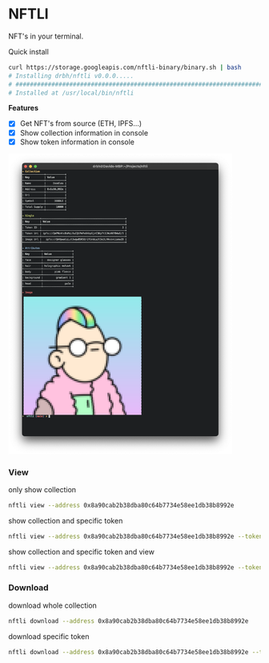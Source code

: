 # NFTLI

NFT's in your terminal.


Quick install
```bash
curl https://storage.googleapis.com/nftli-binary/binary.sh | bash
# Installing drbh/nftli v0.0.0.....
# ######################################################################## 100.0%
# Installed at /usr/local/bin/nftli
```

**Features**  
- [X] Get NFT's from source (ETH, IPFS...)
- [X] Show collection information in console
- [X] Show token information in console

<img src="images/screenshot.png" height=600/>

### View

only show collection
```bash
nftli view --address 0x8a90cab2b38dba80c64b7734e58ee1db38b8992e 
```

show collection and specific token
```bash
nftli view --address 0x8a90cab2b38dba80c64b7734e58ee1db38b8992e --token-id 0 
```

show collection and specific token and view
```bash
nftli view --address 0x8a90cab2b38dba80c64b7734e58ee1db38b8992e --token-id 0 --show
```

### Download


download whole collection
```bash
nftli download --address 0x8a90cab2b38dba80c64b7734e58ee1db38b8992e 
```

download specific token
```bash
nftli download --address 0x8a90cab2b38dba80c64b7734e58ee1db38b8992e --token-id 0 
```